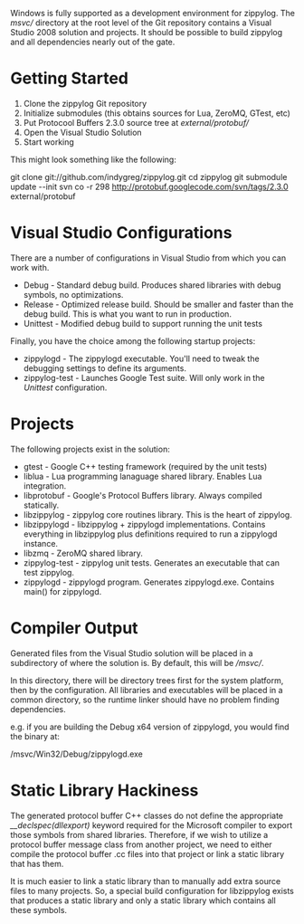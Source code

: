 Windows is fully supported as a development environment for zippylog. The *msvc/* directory at the root level of the Git repository contains a Visual Studio 2008 solution and projects. It should be possible to build zippylog and all dependencies nearly out of the gate.

# Getting Started

1. Clone the zippylog Git repository
2. Initialize submodules (this obtains sources for Lua, ZeroMQ, GTest, etc)
3. Put Protocool Buffers 2.3.0 source tree at *external/protobuf/*
4. Open the Visual Studio Solution
5. Start working

This might look something like the following:

  git clone git://github.com/indygreg/zippylog.git
  cd zippylog
  git submodule update --init
  svn co -r 298 http://protobuf.googlecode.com/svn/tags/2.3.0 external/protobuf
  
# Visual Studio Configurations

There are a number of configurations in Visual Studio from which you can work with.

* Debug - Standard debug build. Produces shared libraries with debug symbols, no optimizations.
* Release - Optimized release build. Should be smaller and faster than the debug build. This is what you want to run in production.
* Unittest - Modified debug build to support running the unit tests

Finally, you have the choice among the following startup projects:

* zippylogd - The zippylogd executable. You'll need to tweak the debugging settings to define its arguments.
* zippylog-test - Launches Google Test suite. Will only work in the *Unittest* configuration.

# Projects

The following projects exist in the solution:

* gtest - Google C++ testing framework (required by the unit tests)
* liblua - Lua programming lanaguage shared library. Enables Lua integration.
* libprotobuf - Google's Protocol Buffers library. Always compiled statically.
* libzippylog - zippylog core routines library. This is the heart of zippylog.
* libzippylogd - libzippylog + zippylogd implementations. Contains everything in libzippylog plus definitions required to run a zippylogd instance.
* libzmq - ZeroMQ shared library.
* zippylog-test - zippylog unit tests. Generates an executable that can test zippylog.
* zippylogd - zippylogd program. Generates zippylogd.exe. Contains main() for zippylogd.

# Compiler Output

Generated files from the Visual Studio solution will be placed in a subdirectory of where the solution is. By default, this will be */msvc/*.

In this directory, there will be directory trees first for the system platform, then by the configuration. All libraries and executables will be placed in a common directory, so the runtime linker should have no problem finding dependencies.

e.g. if you are building the Debug x64 version of zippylogd, you would find the binary at:

  /msvc/Win32/Debug/zippylogd.exe

# Static Library Hackiness

The generated protocol buffer C++ classes do not define the appropriate *__declspec(dllexport)* keyword required for the Microsoft compiler to export those symbols from shared libraries. Therefore, if we wish to utilize a protocol buffer message class from another project, we need to either compile the protocol buffer .cc files into that project or link a static library that has them.

It is much easier to link a static library than to manually add extra source files to many projects. So, a special build configuration for libzippylog exists that produces a static library and only a static library which contains all these symbols.